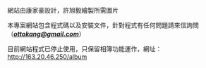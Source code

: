 網站由康家豪設計，許旭毅繪製所需圖片

本專案網站包含程式碼以及安裝文件，針對程式有任何問題請來信詢問（_**ottokang@gmail.com**_）

目前網站程式已停止使用，只保留相簿功能運作，網址：http://163.20.46.250/album